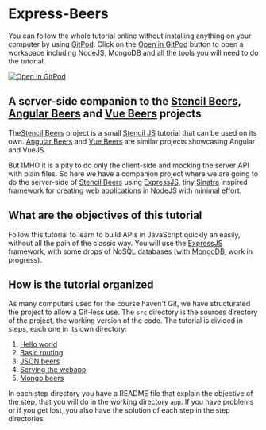 # Express-Beers

You can follow the whole tutorial online without installing anything on your computer by using [GitPod](https://gitpod.io/). Click on the [Open in GitPod](https://gitpod.io/#https://github.com/LostInBrittany/express-beers) button to open a workspace including NodeJS, MongoDB and all the tools you will need to do the tutorial.

[![Open in GitPod](https://gitpod.io/button/open-in-gitpod.svg)](https://gitpod.io/#https://github.com/LostInBrittany/express-beers)


## A server-side companion to the [Stencil Beers](https://github.com/LostInBrittany/stencil-beers), [Angular Beers](https://github.com/LostInBrittany/angular-beers) and [Vue Beers](https://github.com/LostInBrittany/vue-beers) projects

The[Stencil Beers](https://github.com/LostInBrittany/stencil-beers) project is a small [Stencil JS](https://stenciljs.com/) tutorial that can be used on its own. [Angular Beers](https://github.com/LostInBrittany/angular-beers) and [Vue Beers](https://github.com/LostInBrittany/vue-beers) are similar projects showcasing Angular and VueJS.

But IMHO it is a pity to do only the client-side and mocking the server API with plain files. So here we have a companion project where we are going to do the server-side of [Stencil Beers](https://github.com/LostInBrittany/stencil-beers) using [ExpressJS](http://expressjs.org/), tiny [Sinatra](http://www.sinatrarb.com/) inspired framework for creating web applications in NodeJS with minimal effort.


## What are the objectives of this tutorial

Follow this tutorial to learn to build APIs in JavaScript quickly an easily, without all the pain of the classic way. You will use the [ExpressJS](http://expressjs.org/) framework, with some drops of NoSQL databases (with [MongoDB](http://mongodb.com), work in progress).


## How is the tutorial organized ##

As many computers used for the course haven't Git, we have structurated the project to allow a Git-less use. The `src` directory is the sources directory of the project, the working version of the code. The tutorial is divided in steps, each one in its own directory:

1. [Hello world](./step-01/)
1. [Basic routing](./step-02/)
1. [JSON beers](./step-03/)
1. [Serving the webapp](./step-04/)
1. [Mongo beers](./step-05/)

In each step directory you have a README file that explain the objective of the step, that you will do in the working directory `app`. If you have problems or if you get lost, you also have the solution of each step in the step directories.
